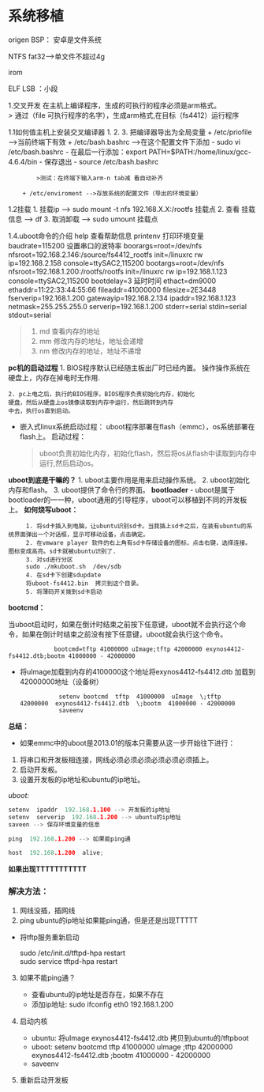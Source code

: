 # 系统移植

origen
BSP：
安卓是文件系统

NTFS
fat32-->单文件不超过4g

irom

ELF
LSB ：小段

1.交叉开发
    在主机上编译程序，生成的可执行的程序必须是arm格式。  <br/>
    > 通过（file 可执行程序的名字），生成arm格式,在目标（fs4412）运行程序

1.1如何值主机上安装交叉编译器
    1.
    2.
    3. 把编译器导出为全局变量
        + /etc/priofile -->当前终端下有效
        + /etc/bash.bashrc -->在这个配置文件下添加
            - sudo vi /etc/bash.bashrc
            - 在最后一行添加：export PATH=$PATH:/home/linux/gcc-4.6.4/bin
            - 保存退出
            - source /etc/bash.bashrc

            >测试：在终端下输入arm-n tab减 看自动补齐

        + /etc/enviroment -->存放系统的配置文件（导出的环境变量）

1.2挂载
    1. 挂载ip --> sudo mount -t nfs 192.168.X.X:/rootfs 挂载点
    2. 查看 挂载信息 --> df
    3. 取消卸载 --> sudo umount 挂载点

1.4.uboot命令的介绍
    help  查看帮助信息
    printenv 打印环境变量
    baudrate=115200 设置串口的波特率
boorargs=root=/dev/nfs nfsroot=192.168.2.146:/source/fs4412_rootfs init=/linuxrc rw ip=192.168.2.158 console=ttySAC2,115200
bootargs=root=/dev/nfs nfsroot=192.168.1.200:/rootfs/rootfs init=/linuxrc rw ip=192.168.1.123 console=ttySAC2,115200
bootdelay=3 延时时间
ethact=dm9000
ethaddr=11:22:33:44:55:66
fileaddr=41000000
filesize=2E3448
fserverip=192.168.1.200
gatewayip=192.168.2.134
ipaddr=192.168.1.123
netmask=255.255.255.0
serverip=192.168.1.200
stderr=serial
stdin=serial
stdout=serial

>1. md 查看内存的地址
>2. mm 修改内存的地址，地址会递增
>3. nm 修改内存的地址，地址不递增


**pc机的启动过程**
    1. BIOS程序默认已经随主板出厂时已经内置。
    操作操作系统在硬盘上，内存在掉电时无作用.

    2. pc上电之后，执行的BIOS程序，BIOS程序负责初始化内存，初始化
    硬盘，然后从硬盘上os镜像读取到内存中运行，然后跳转到内存
    中去，执行os直到启动。

- 嵌入式linux系统启动过程：
    uboot程序部署在flash（emmc），os系统部署在flash上。
    启动过程：
     >  uboot负责初始化内存，初始化flash，然后将os从flash中读取到内存中运行,然后启动os。

**uboot到底是干嘛的？**
    1. uboot主要作用是用来启动操作系统。
    2. uboot初始化内存和flash。
    3. uboot提供了命令行的界面。
**bootloader**
    - uboot是属于bootloader的一一种，uboot通用的引导程序，uboot可以移植到不同的开发板上。
**如何烧写uboot：**

         1. 将sd卡插入到电脑，让ubuntu识别sd卡。当我插上sd卡之后，在装有ubuntu的系统界面弹出一个对话框，显示可移动设备，点击确定。
         2. 在vmware player 软件的右上角有sd卡存储设备的图标，点击右键，选择连接。图标变成高亮。sd卡就被ubuntu识别了.
         3. 对sd进行分区
         sudo ./mkuboot.sh  /dev/sdb
         4. 在sd卡下创建sdupdate
         将uboot-fs4412.bin  拷贝到这个目录。
         5. 将薄码开关拨到sd卡启动



**bootcmd：**  <br/>

当uboot启动时，如果在倒计时结束之前按下任意键，uboot就不会执行这个命令，如果在倒计时结束之前没有按下任意键，uboot就会执行这个命令。

         	     bootcmd=tftp 41000000 uImage;tftp 42000000 exynos4412-fs4412.dtb;bootm 41000000 - 42000000

- 将uImage加载到内存的4100000这个地址将exynos4412-fs4412.dtb 加载到42000000地址（设备树）

         	     setenv bootcmd  tftp  41000000  uImage  \;tftp   42000000  exynos4412-fs4412.dtb  \;bootm  41000000 - 42000000
         	     saveenv


**总结：**
- 如果emmc中的uboot是2013.01的版本只需要从这一步开始往下进行：

1. 将串口和开发板相连接，网线必须必须必须必须必须必须插上。
2. 启动开发板。
3. 设置开发板的ip地址和ubuntu的ip地址。

*uboot:*

```c
setenv  ipaddr  192.168.1.100 --> 开发板的ip地址
setenv  serverip  192.168.1.200 --> ubuntu的ip地址
saveen --> 保存环境变量的信息

ping  192.168.1.200 --> 如果能ping通

host  192.168.1.200  alive;
```                     
**如果出现TTTTTTTTTTT**

### 解决方法：

1. 网线没插，插网线
2. ping   ubuntu的ip地址如果能ping通，但是还是出现TTTTT
- 将tftp服务重新启动

    sudo  /etc/init.d/tftpd-hpa restart  <br/>
    sudo  service   tftpd-hpa restart

3. 如果不能ping通？
    - 查看ubuntu的ip地址是否存在，如果不存在
    - 添加ip地址:
        sudo  ifconfig  eth0  192.168.1.200

4. 启动内核
    - ubuntu:
        将uImage  exynos4412-fs4412.dtb  拷贝到ubuntu的/tftpboot
    - uboot:
        setenv  bootcmd tftp 41000000  uImage  \;tftp  42000000  exynos4412-fs4412.dtb \;bootm  41000000 - 42000000
    - saveenv                


5. 重新启动开发板
